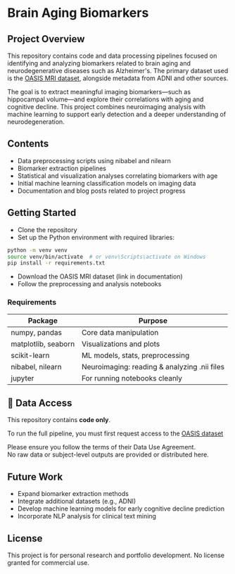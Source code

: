 # Brain Aging Biomarkers

## Project Overview

This repository contains code and data processing pipelines focused on identifying and analyzing biomarkers related to brain aging and neurodegenerative diseases such as Alzheimer's. The primary dataset used is the [OASIS MRI dataset](https://sites.wustl.edu/oasisbrains/), alongside metadata from ADNI and other sources.

The goal is to extract meaningful imaging biomarkers—such as hippocampal volume—and explore their correlations with aging and cognitive decline. This project combines neuroimaging analysis with machine learning to support early detection and a deeper understanding of neurodegeneration.

## Contents
- Data preprocessing scripts using nibabel and nilearn  
- Biomarker extraction pipelines  
- Statistical and visualization analyses correlating biomarkers with age  
- Initial machine learning classification models on imaging data  
- Documentation and blog posts related to project progress  

## Getting Started

- Clone the repository  
- Set up the Python environment with required libraries:

```bash
python -m venv venv
source venv/bin/activate  # or venv\Scripts\activate on Windows
pip install -r requirements.txt
```
- Download the OASIS MRI dataset (link in documentation)  
- Follow the preprocessing and analysis notebooks

### Requirements
|Package|Purpose|
|-|-|
|numpy, pandas|	Core data manipulation|
|matplotlib, seaborn|	Visualizations and plots|
|scikit-learn|	ML models, stats, preprocessing|
|nibabel, nilearn|	Neuroimaging: reading & analyzing .nii files|
|jupyter|	For running notebooks cleanly|

## 🔐 Data Access

This repository contains **code only**.

To run the full pipeline, you must first request access to the [OASIS dataset](https://www.oasis-brains.org/)

Please ensure you follow the terms of their Data Use Agreement.  
No raw data or subject-level outputs are provided or distributed here.

## Future Work

- Expand biomarker extraction methods
- Integrate additional datasets (e.g., ADNI)
- Develop machine learning models for early cognitive decline prediction
- Incorporate NLP analysis for clinical text mining

## License

This project is for personal research and portfolio development. No license granted for commercial use.